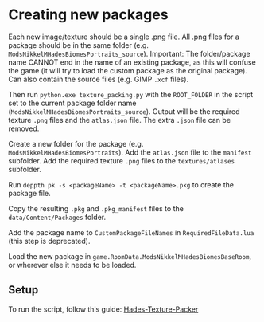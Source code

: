 # Creating new packages

Each new image/texture should be a single .png file.
All .png files for a package should be in the same folder (e.g. `ModsNikkelMHadesBiomesPortraits_source`).
Important: The folder/package name CANNOT end in the name of an existing package, as this will confuse the game (it will try to load the custom package as the original package).
Can also contain the source files (e.g. GIMP `.xcf` files).

Then run `python.exe texture_packing.py` with the `ROOT_FOLDER` in the script set to the current package folder name (`ModsNikkelMHadesBiomesPortraits_source`).
Output will be the required texture `.png` files and the `atlas.json` file.
The extra `.json` file can be removed.

Create a new folder for the package (e.g. `ModsNikkelMHadesBiomesPortraits`).
Add the `atlas.json` file to the `manifest` subfolder.
Add the required texture `.png` files to the `textures/atlases` subfolder.

Run `deppth pk -s <packageName> -t <packageName>.pkg` to create the package file.

Copy the resulting `.pkg` and `.pkg_manifest` files to the `data/Content/Packages` folder.

Add the package name to `CustomPackageFileNames` in `RequiredFileData.lua` (this step is deprecated).

Load the new package in `game.RoomData.ModsNikkelMHadesBiomesBaseRoom`, or wherever else it needs to be loaded.

## Setup

To run the script, follow this guide: [Hades-Texture-Packer](https://github.com/excellent-ae/Hades-Texture-Packer/tree/main)
